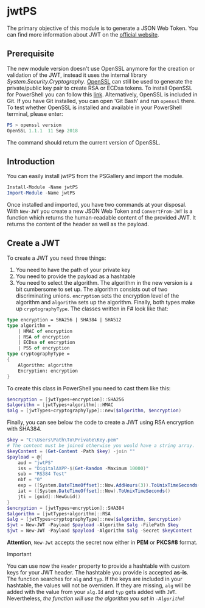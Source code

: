 # jwtPS
The primary objective of this module is to generate a JSON Web Token. You can find more information about JWT on the [official website](https://jwt.io).

## Prerequisite
The new module version doesn't use OpenSSL anymore for the creation or validation of the JWT, instead it uses the internal library *System.Security.Cryptography*. 
[OpenSSL](https://www.openssl.org) can still be used to generate the private/public key pair to create RSA or ECDsa tokens. To install OpenSSL for PowerShell you can follow this [link](https://adamtheautomator.com/install-openssl-powershell/). Alternatively, OpenSSL is included in Git. If you have Git installed, you can open 'Git Bash' and run `openssl` there.
To test whether OpenSSL is installed and available in your PowerShell terminal, please enter:
```PowerShell
PS > openssl version
OpenSSL 1.1.1  11 Sep 2018
```
The command should return the current version of OpenSSL.

## Introduction
You can easily install jwtPS from the PSGallery and import the module.
```PowerShell
Install-Module -Name jwtPS
Import-Module -Name jwtPS
```
Once installed and imported, you have two commands at your disposal. With `New-JWT` you create a new JSON Web Token and `ConvertFrom-JWT` is a function which returns the human-readable content of the provided JWT. It returns the content of the header as well as the payload.

## Create a JWT
To create a JWT you need three things: 
1. You need to have the path of your private key
2. You need to provide the payload as a hashtable
3. You need to select the algorithm. 
The algorithm in the new version is a bit cumbersome to set up. The algorithm consists out of two discriminating unions. `encryption` sets the encryption level of the algorithm and `algorithm` sets up the algorithm. Finally, both types make up `cryptographyType`. The classes written in F# look like that:
```fsharp
type encryption = SHA256 | SHA384 | SHA512
type algorithm =
    | HMAC of encryption
    | RSA of encryption
    | ECDsa of encryption
    | PSS of encryption
type cryptographyType = 
{
    Algorithm: algorithm
    Encryption: encryption
}
```
To create this class in PowerShell you need to cast them like this:
```PowerShell
$encryption = [jwtTypes+encryption]::SHA256
$algorithm = [jwtTypes+algorithm]::HMAC
$alg = [jwtTypes+cryptographyType]::new($algorithm, $encryption)
```
Finally, you can see below the code to create a JWT using RSA encryption with SHA384.
```PowerShell
$key = "C:\Users\Path\To\Private\Key.pem"
# The content must be joined otherwise you would have a string array.
$keyContent = (Get-Content -Path $key) -join ""
$payload = @{
    aud = "jwtPS"        
    iss = "DigitalAXPP-$(Get-Random -Maximum 10000)"        
    sub = "RS384 Test"        
    nbf = "0"        
    exp = ([System.DateTimeOffset]::Now.AddHours(3)).ToUnixTimeSeconds()
    iat = ([System.DateTimeOffset]::Now).ToUnixTimeSeconds()
    jti = [guid]::NewGuid()
}
$encryption = [jwtTypes+encryption]::SHA384
$algorithm = [jwtTypes+algorithm]::RSA
$alg = [jwtTypes+cryptographyType]::new($algorithm, $encryption)
$jwt = New-JWT -Payload $payload -Algorithm $alg -FilePath $key
$jwt = New-JWT -Payload $payload -Algorithm $alg -Secret $keyContent
```
**Attention**, `New-Jwt` accepts the secret now either in **PEM** or **PKCS#8** format.

> [!IMPORTANT]  
> You can use now the `Header` property to provide a hashtable with custom keys for your JWT header.
> The hashtable you provide is accepted **as-is**. The function searches for `alg` and `typ`.
> If the keys are included in your hashtable, the values will not be overriden. If they are missing,
> `alg` will be added with the value from your `alg.Id` and `typ` gets added with `JWT`.
> Nevertheless, _the function will use the algorithm you set in `-Algorithm`_!